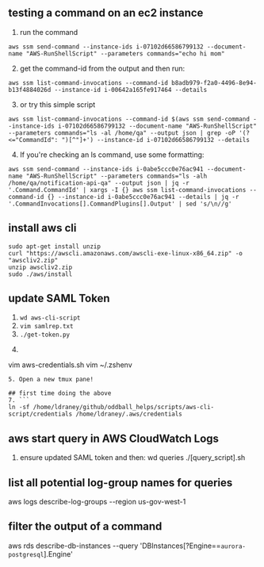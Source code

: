 
## testing a command on an ec2 instance
1. run the command
```
aws ssm send-command --instance-ids i-07102d66586799132 --document-name "AWS-RunShellScript" --parameters commands="echo hi mom"
```
2. get the command-id from the output and then run:
```
aws ssm list-command-invocations --command-id b8adb979-f2a0-4496-8e94-b13f4884026d --instance-id i-00642a165fe917464 --details
```
3. or try this simple script
```
aws ssm list-command-invocations --command-id $(aws ssm send-command --instance-ids i-07102d66586799132 --document-name "AWS-RunShellScript" --parameters commands="ls -al /home/qa" --output json | grep -oP '(?<="CommandId": ")[^"]+') --instance-id i-07102d66586799132 --details
```
4. If you're checking an ls command, use some formatting:
```
aws ssm send-command --instance-ids i-0abe5ccc0e76ac941 --document-name "AWS-RunShellScript" --parameters commands="ls -alh /home/qa/notification-api-qa" --output json | jq -r '.Command.CommandId' | xargs -I {} aws ssm list-command-invocations --command-id {} --instance-id i-0abe5ccc0e76ac941 --details | jq -r '.CommandInvocations[].CommandPlugins[].Output' | sed 's/\n//g'
```



## install aws cli
```
sudo apt-get install unzip
curl "https://awscli.amazonaws.com/awscli-exe-linux-x86_64.zip" -o "awscliv2.zip"
unzip awscliv2.zip
sudo ./aws/install
```

## update SAML Token
1. `wd aws-cli-script`
2. `vim samlrep.txt`
3. `./get-token.py`
4. ```
vim aws-credentials.sh
vim ~/.zshenv
```
5. Open a new tmux pane!

## first time doing the above
7. ```
ln -sf /home/ldraney/github/oddball_helps/scripts/aws-cli-script/credentials /home/ldraney/.aws/credentials
```

## aws start query in AWS CloudWatch Logs
1. ensure updated SAML token and then:
wd queries
./[query_script].sh

## list all potential log-group names for queries
aws logs describe-log-groups --region us-gov-west-1

## filter the output of a command
aws rds describe-db-instances --query 'DBInstances[?Engine==`aurora-postgresql`].Engine'
